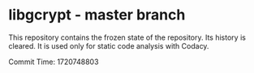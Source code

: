 # libgcrypt - master branch

This repository contains the frozen state of the repository.
Its history is cleared. It is used only for static code
analysis with Codacy.

Commit Time: 1720748803